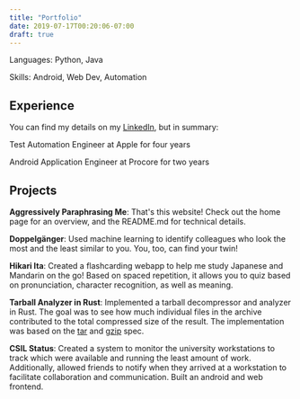 ```yaml
---
title: "Portfolio"
date: 2019-07-17T00:20:06-07:00
draft: true
---
```


Languages: Python, Java

Skills: Android, Web Dev, Automation

## Experience

You can find my details on my [LinkedIn](https://www.linkedin.com/in/nguyenm605/), but in summary:

Test Automation Engineer at Apple for four years

Android Application Engineer at Procore for two years

## Projects

**Aggressively Paraphrasing Me**: That's this website!  Check out the home page for an overview, and the README.md for technical details.

**Doppelgänger**: Used machine learning to identify colleagues who look the most and the least similar to you.  You, too, can find your twin!

**Hikari Ita**: Created a flashcarding webapp to help me study Japanese and Mandarin on the go!  Based on spaced repetition, it allows you to quiz based on pronunciation, character recognition, as well as meaning.

**Tarball Analyzer in Rust**:  Implemented a tarball decompressor and analyzer in Rust.  The goal was to see how much individual files in the archive contributed to the total compressed size of the result.  The implementation was based on the [tar](https://www.gnu.org/software/tar/manual/html_node/Standard.html "Basic Tar Format") and [gzip](https://tools.ietf.org/html/rfc1952 "GZIP file format specification version 4.3") spec.

**CSIL Status**:  Created a system to monitor the university workstations to track which were available and running the least amount of work.  Additionally, allowed friends to notify when they arrived at a workstation to facilitate collaboration and communication.  Built an android and web frontend.
